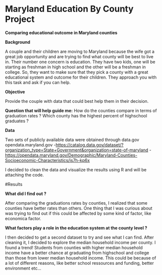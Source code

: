 # **Maryland Education By County Project**
**Comparing educational outcome in Maryland counties**

**Background**

A couple and their children are moving to Maryland because the wife got a great job opportunity and are trying to find what county will be best to live in. Their number one concern is education. They have two kids, one will be starting as freshman in high school and the other will be a freshman in college. So, they want to make sure that they pick a county with a great educational system and outcome for their children.
They approach you with this task and ask if you can help.


**Objective**

Provide the couple with data that could best help them in their decision.


**Question that will help guide me:**
How do the counties compare in terms of graduation rates ?
Which county has the highest percent of highschool graduates ?



**Data**

Two sets of publicly available data were obtained through data.gov opendata.maryland.gov
-https://catalog.data.gov/dataset/?organization_type=State+Government&organization=state-of-maryland
-https://opendata.maryland.gov/Demographic/Maryland-Counties-Socioeconomic-Characteristics/is7h-kp6x

I decided to clean the data and visualize the results using R and will be attaching the code. 

#Results

**What did I find out ?**

After comparing the graduations rates by counties, I realized that some counties have better rates than others. One thing that I was curious about was trying to find out if this could be affected by some kind of factor, like economica factor. 

**What factors play a role in the education system at the county level ?**

I then decided to get a second dataset to try and see what I can find. After cleaning it, I decided to explore the median household income per county. I found a trend! Students from counties with higher median household income have a better chance at graduating from highschool and college than those from lower median household income. This could be because of a lot of different reasons, like better school ressources and funding, better environment etc...
